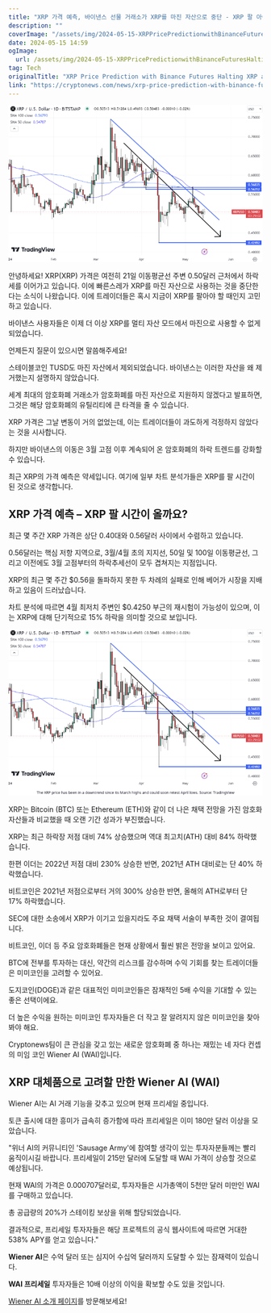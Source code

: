 ```yaml
---
title: "XRP 가격 예측, 바이낸스 선물 거래소가 XRP를 마진 자산으로 중단 - XRP 팔 아이템"
description: ""
coverImage: "/assets/img/2024-05-15-XRPPricePredictionwithBinanceFuturesHaltingXRPasMarginAssetTimetoSellXRP_thumbnail.png"
date: 2024-05-15 14:59
ogImage: 
  url: /assets/img/2024-05-15-XRPPricePredictionwithBinanceFuturesHaltingXRPasMarginAssetTimetoSellXRP_thumbnail.png
tag: Tech
originalTitle: "XRP Price Prediction with Binance Futures Halting XRP as Margin Asset – Time to Sell XRP?"
link: "https://cryptonews.com/news/xrp-price-prediction-with-binance-futures-halting-xrp-as-margin-asset-time-to-sell-xrp.htm"
---
```



![XRP Price Prediction with Binance Futures Halting XRP as Margin Asset – Time to Sell XRP?](/assets/img/2024-05-15-XRPPricePredictionwithBinanceFuturesHaltingXRPasMarginAssetTimetoSellXRP_thumbnail.png)

안녕하세요! XRP(XRP) 가격은 여전히 21일 이동평균선 주변 0.50달러 근처에서 하락세를 이어가고 있습니다. 이에 빠른스레가 XRP를 마진 자산으로 사용하는 것을 중단한다는 소식이 나왔습니다. 이에 트레이더들은 혹시 지금이 XRP를 팔아야 할 때인지 고민하고 있습니다.

바이낸스 사용자들은 이제 더 이상 XRP를 멀티 자산 모드에서 마진으로 사용할 수 없게 되었습니다. 

언제든지 질문이 있으시면 말씀해주세요!



스테이블코인 TUSD도 마진 자산에서 제외되었습니다. 바이낸스는 이러한 자산을 왜 제거했는지 설명하지 않았습니다.

세계 최대의 암호화폐 거래소가 암호화폐를 마진 자산으로 지원하지 않겠다고 발표하면, 그것은 해당 암호화폐의 유틸리티에 큰 타격을 줄 수 있습니다.

XRP 가격은 그날 변동이 거의 없었는데, 이는 트레이더들이 과도하게 걱정하지 않았다는 것을 시사합니다.

하지만 바이낸스의 이동은 3월 고점 이후 계속되어 온 암호화폐의 하락 트렌드를 강화할 수 있습니다.



최근 XRP의 가격 예측은 약세입니다. 여기에 일부 차트 분석가들은 XRP를 팔 시간이 된 것으로 생각합니다.

## XRP 가격 예측 – XRP 팔 시간이 올까요?

최근 몇 주간 XRP 가격은 상단 0.40대와 0.56달러 사이에서 수렴하고 있습니다.

0.56달러는 핵심 저항 지역으로, 3월/4월 초의 지지선, 50일 및 100일 이동평균선, 그리고 이전에도 3월 고점부터의 하락추세선이 모두 겹쳐지는 지점입니다.



XRP의 최근 몇 주간 $0.56을 돌파하지 못한 두 차례의 실패로 인해 베어가 시장을 지배하고 있음이 드러났습니다.

차트 분석에 따르면 4월 최저치 주변인 $0.4250 부근의 재시험이 가능성이 있으며, 이는 XRP에 대해 단기적으로 15% 하락을 의미할 것으로 보입니다.

![XRP Price Prediction](/assets/img/2024-05-15-XRPPricePredictionwithBinanceFuturesHaltingXRPasMarginAssetTimetoSellXRP_0.png)

XRP는 Bitcoin (BTC) 또는 Ethereum (ETH)와 같이 더 나은 채택 전망을 가진 암호화 자산들과 비교했을 때 오랜 기간 성과가 부진했습니다.



XRP는 최근 하락장 저점 대비 74% 상승했으며 역대 최고치(ATH) 대비 84% 하락했습니다.

한편 이더는 2022년 저점 대비 230% 상승한 반면, 2021년 ATH 대비로는 단 40% 하락했습니다.

비트코인은 2021년 저점으로부터 거의 300% 상승한 반면, 올해의 ATH로부터 단 17% 하락했습니다.

SEC에 대한 소송에서 XRP가 이기고 있을지라도 주요 채택 서술이 부족한 것이 결여됩니다.



비트코인, 이더 등 주요 암호화폐들은 현재 상황에서 훨씬 밝은 전망을 보이고 있어요.

BTC에 전부를 투자하는 대신, 약간의 리스크를 감수하며 수익 기회를 찾는 트레이더들은 미미코인을 고려할 수 있어요.

도지코인(DOGE)과 같은 대표적인 미미코인들은 잠재적인 5배 수익을 기대할 수 있는 좋은 선택이에요.

더 높은 수익을 원하는 미미코인 투자자들은 더 작고 잘 알려지지 않은 미미코인을 찾아봐야 해요.



Cryptonews팀이 큰 관심을 갖고 있는 새로운 암호화폐 중 하나는 재밌는 네 자다 컨셉의 미임 코인 Wiener AI (WAI)입니다.

## XRP 대체품으로 고려할 만한 Wiener AI (WAI)

Wiener AI는 AI 거래 기능을 갖추고 있으며 현재 프리세일 중입니다.

토큰 출시에 대한 흥미가 급속히 증가함에 따라 프리세일은 이미 180만 달러 이상을 모았습니다.



"위너 AI의 커뮤니티인 'Sausage Army'에 참여할 생각이 있는 투자자분들께는 빨리 움직이시길 바랍니다. 프리세일이 215만 달러에 도달할 때 WAI 가격이 상승할 것으로 예상됩니다. 

현재 WAI의 가격은 0.000707달러로, 투자자들은 시가총액이 5천만 달러 미만인 WAI를 구매하고 있습니다. 

총 공급량의 20%가 스테이킹 보상을 위해 할당되었습니다. 

결과적으로, 프리세일 투자자들은 해당 프로젝트의 공식 웹사이트에 따르면 거대한 538% APY를 얻고 있습니다."



**Wiener AI**은 수억 달러 또는 심지어 수십억 달러까지 도달할 수 있는 잠재력이 있습니다.

**WAI 프리세일** 투자자들은 10배 이상의 이익을 확보할 수도 있을 것입니다.

[Wiener AI 소개 페이지](https://www.wienerai.io/)를 방문해보세요!